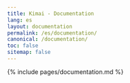 ```yaml
---
title: Kimai - Documentation
lang: es
layout: documentation
permalink: /es/documentation/
canonical: /documentation/
toc: false
sitemap: false
---
```


{% include pages/documentation.md %}
